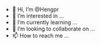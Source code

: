 - 👋 Hi, I’m @Hengpr
- 👀 I’m interested in ...
- 🌱 I’m currently learning ...
- 💞️ I’m looking to collaborate on ...
- 📫 How to reach me ...

<!---
Hengpr/Hengpr is a ✨ special ✨ repository because its `README.md` (this file) appears on your GitHub profile.
You can click the Preview link to take a look at your changes.
--->
